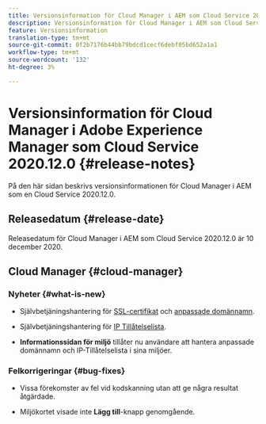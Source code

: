 ```yaml
---
title: Versionsinformation för Cloud Manager i AEM som Cloud Service 2020.12.0
description: Versionsinformation för Cloud Manager i AEM som Cloud Service 2020.12.0
feature: Versionsinformation
translation-type: tm+mt
source-git-commit: 0f2b7176b44bb79bdcd1cecf6debf05bd652a1a1
workflow-type: tm+mt
source-wordcount: '132'
ht-degree: 3%

---
```



# Versionsinformation för Cloud Manager i Adobe Experience Manager som Cloud Service 2020.12.0 {#release-notes}

På den här sidan beskrivs versionsinformationen för Cloud Manager i AEM som en Cloud Service 2020.12.0.

## Releasedatum {#release-date}

Releasedatum för Cloud Manager i AEM som Cloud Service 2020.12.0 är 10 december 2020.

## Cloud Manager {#cloud-manager}

### Nyheter {#what-is-new}

* Självbetjäningshantering för [SSL-certifikat](/help/implementing/cloud-manager/managing-ssl-certifications/introduction.md) och [anpassade domännamn](/help/implementing/cloud-manager/custom-domain-names/introduction.md).

* Självbetjäningshantering för [IP Tillåtelselista](/help/implementing/cloud-manager/ip-allow-lists/introduction.md).

* **Informationssidan för miljö** tillåter nu användare att hantera anpassade domännamn och IP-Tillåtelselista i sina miljöer.


### Felkorrigeringar {#bug-fixes}

* Vissa förekomster av fel vid kodskanning utan att ge några resultat åtgärdade.

* Miljökortet visade inte **Lägg till**-knapp genomgående.

